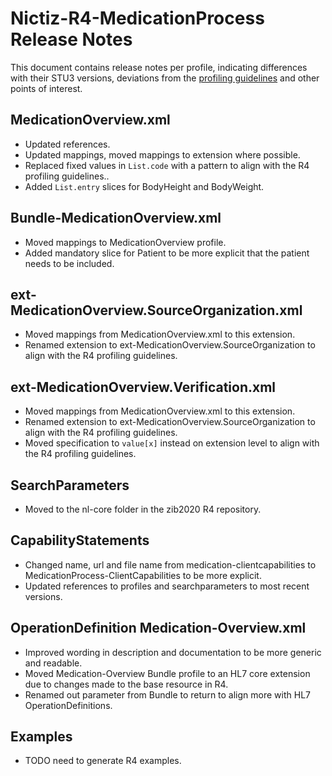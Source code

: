 # Nictiz-R4-MedicationProcess Release Notes

This document contains release notes per profile, indicating differences with their STU3 versions, deviations from the [profiling guidelines](https://informatiestandaarden.nictiz.nl/wiki/FHIR:V1.0_FHIR_Profiling_Guidelines_R4) and other points of interest.

## MedicationOverview.xml
- Updated references.
- Updated mappings, moved mappings to extension where possible.
- Replaced fixed values in `List.code` with a pattern to align with the R4 profiling guidelines..
- Added `List.entry` slices for BodyHeight and BodyWeight.

## Bundle-MedicationOverview.xml
- Moved mappings to MedicationOverview profile.
- Added mandatory slice for Patient to be more explicit that the patient needs to be included.

## ext-MedicationOverview.SourceOrganization.xml
- Moved mappings from MedicationOverview.xml to this extension.
- Renamed extension to ext-MedicationOverview.SourceOrganization to align with the R4 profiling guidelines.

## ext-MedicationOverview.Verification.xml
- Moved mappings from MedicationOverview.xml to this extension.
- Renamed extension to ext-MedicationOverview.SourceOrganization to align with the R4 profiling guidelines.
- Moved specification to `value[x]` instead on extension level to align with the R4 profiling guidelines.

## SearchParameters
- Moved to the nl-core folder in the zib2020 R4 repository.

## CapabilityStatements
- Changed name, url and file name from medication-clientcapabilities to MedicationProcess-ClientCapabilities to be more explicit.
- Updated references to profiles and searchparameters to most recent versions.

## OperationDefinition Medication-Overview.xml
- Improved wording in description and documentation to be more generic and readable.
- Moved Medication-Overview Bundle profile to an HL7 core extension due to changes made to the base resource in R4.
- Renamed out parameter from Bundle to return to align more with HL7 OperationDefinitions.

## Examples
- TODO need to generate R4 examples.